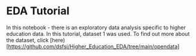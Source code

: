# EDA Tutorial

In this notebook - there is an exploratory data analysis specific to higher education data. In this tutorial, dataset 1 was used. To find out more about the dataset, click [here)[https://github.com/dsfsi/Higher_Education_EDA/tree/main/opendata]

